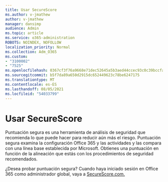 ```yaml
---
title: Usar SecureScore
ms.author: v-jmathew
author: v-jmathew
manager: dansimp
audience: Admin
ms.topic: article
ms.service: o365-administration
ROBOTS: NOINDEX, NOFOLLOW
localization_priority: Normal
ms.collection: Adm_O365
ms.custom:
- "3100002"
- "7525"
ms.openlocfilehash: 0367cf3f76a9668e71dec52645a5b3aed44ccec93c0c39bccfa883212009633b
ms.sourcegitcommit: b5f7da89a650d2915dc652449623c78be6247175
ms.translationtype: MT
ms.contentlocale: es-ES
ms.lasthandoff: 08/05/2021
ms.locfileid: "54033799"
---
```

# <a name="use-securescore"></a>Usar SecureScore

Puntuación segura es una herramienta de análisis de seguridad que recomienda lo que puede hacer para reducir aún más el riesgo. Puntuación segura examina la configuración Office 365 y las actividades y las compara con una línea base establecida por Microsoft. Obtienes una puntuación en función de la alineación que estás con los procedimientos de seguridad recomendados.

¿Desea probar puntuación segura? Cuando haya iniciado sesión en Office 365 como administrador global, vaya a [SecureScore.com.](https://securescore.office.com/)

